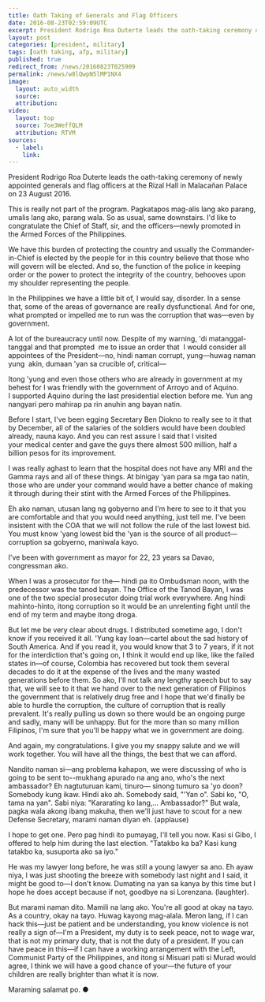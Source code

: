 ```yaml
---
title: Oath Taking of Generals and Flag Officers
date: 2016-08-23T02:59:09UTC
excerpt: President Rodrigo Roa Duterte leads the oath-taking ceremony of newly-appointed generals and flag officers at the Rizal Hall in Malacañan Palace.
layout: post
categories: [president, military]
tags: [oath taking, afp, military]
published: true
redirect_from: /news/20160823T025909
permalink: /news/w8lQwpN5lMP1NX4
image:
  layout: auto_width
  source: 
  attribution: 
video:
  layout: top
  source: 7oe3WeffQLM
  attribution: RTVM
sources:
  - label:
    link:
---
```


President Rodrigo Roa Duterte leads the oath-taking ceremony of newly appointed generals and flag officers at the Rizal Hall in Malacañan Palace on 23 August 2016.

This is really not part of the program. Pagkatapos mag-alis lang ako parang, umalis lang ako, parang wala. So as usual, same downstairs. I'd like to congratulate the Chief of Staff, sir, and the officers—newly promoted in the Armed Forces of the Philippines. 

We have this burden of protecting the country and usually the Commander-in-Chief is elected by the people for in this country believe that those who will govern will be elected. And so, the function of the police in keeping order or the power to protect the integrity of the country, behooves upon my shoulder representing the people.

In the Philippines we have a little bit of, I would say, disorder. In a sense that, some of the areas of governance are really dysfunctional. And for one, what prompted or impelled me to run was the corruption that was—even by government.

A lot of the bureaucracy until now. Despite of my warning, 'di matanggal-tanggal and that prompted  me to issue an order that  I would consider all  appointees of the President—no, hindi naman corrupt, yung—huwag naman yung  akin, dumaan 'yan sa crucible of, critical—

Itong 'yung and even those others who are already in government at my behest for I was friendly with the government of Arroyo and of Aquino. I supported Aquino during the last presidential election before me. Yun ang nangyari pero mahirap pa rin anuhin ang bayan natin.

Before I start, I've been egging Secretary Ben Diokno to really see to it that by December, all of the salaries of the soldiers would have been doubled already, nauna kayo. And you can rest assure I said that I visited your medical center and gave the guys there almost 500 million, half a billion pesos for its improvement. 

I was really aghast to learn that the hospital does not have any MRI and the Gamma rays and all of these things. At binigay 'yan para sa mga tao natin, those who are under your command would have a better chance of making it through during their stint with the Armed Forces of the Philippines.

Eh ako naman, utusan lang ng gobyerno and I'm here to see to it that you are comfortable and that you would need anything, just tell me. I've been insistent with the COA that we will not follow the rule of the last lowest bid. You must know 'yang lowest bid the 'yan is the source of all product—corruption sa gobyerno, maniwala kayo. 

I've been with government as mayor for 22, 23 years sa Davao, congressman ako.

When I was a prosecutor for the— hindi pa ito Ombudsman noon, with the predecessor was the tanod bayan. The Office of the Tanod Bayan, I was one of the two  special prosecutor doing trial work everywhere. Ang hindi mahinto-hinto, itong corruption so it would be an unrelenting fight until the end of my term and maybe itong droga.

But let me be very clear about drugs. I distributed sometime ago, I don't know if you received it all. 'Yung kay Ioan—cartel about the sad history of South America. And if you read it, you would know that 3 to 7 years, if it not for the interdiction that's going on, I think it would end up like, like the failed states in—of course, Colombia has recovered but took them several decades to do it at the expense of the lives and the many wasted generations before them.
So ako, I'll not talk any lengthy speech but to say that, we will see to it that we hand over to the next generation of Filipinos the government that is relatively drug free and I hope that we'd finally be able to hurdle the corruption, the culture of corruption that is really prevalent. It's really pulling us down so there would be an ongoing purge and sadly, many will be unhappy. But for the more than so many million Filipinos, I'm sure that you'll be happy what we in government are doing.

And again, my congratulations. I give you my snappy salute and we will work together. You will have all the things, the best that we can afford.

Nandito naman si—ang problema kahapon, we were discussing of who is going to be sent to--mukhang apurado na ang ano, who's the next ambassador? Eh nagtuturuan kami, tinuro— sinong tumuro sa 'yo doon? Somebody kung ikaw. Hindi ako ah. Somebody said, "'Yan o". Sabi ko, "O, tama na yan". Sabi niya: "Kararating ko lang,... Ambassador?" But wala, pagka wala akong ibang makuha, then we'll just have to scout for a new Defense Secretary, marami naman diyan eh. (applause)

I hope to get one. Pero pag hindi ito pumayag, I'll tell you now. Kasi si Gibo, I offered to help him during the last election. "Tatakbo ka ba? Kasi kung tatakbo ka, susuporta ako sa iyo."

He was my lawyer long before, he was still a young lawyer sa ano. Eh ayaw niya, I was just shooting the breeze with somebody last night and I said, it might be good to—I don't know. Dumating na yan sa kanya by this time but I hope he does accept because if not, goodbye na si Lorenzana. (laughter).

But marami naman dito. Mamili na lang ako. You're all good at okay na tayo. As a country, okay na tayo. Huwag kayong mag-alala. Meron lang, if I can hack this—just be patient and be understanding, you know violence is not really a sign of—I'm a President, my duty is to seek peace, not to wage war, that is not my primary duty, that is not the duty of a president. If you can have peace in this—if I can have a working arrangement with the Left, Communist Party of the Philippines, and itong si Misuari pati si Murad would agree, I think we will have a good chance of your—the future of your children are really brighter than what it is now.

Maraming salamat po.
&#x25cf;



